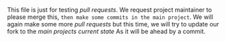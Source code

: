 This file is just for testing *pull requests*.
We request project maintainer to please merge this, `then make some commits in the main project`.
  We will again make some more *pull requests* but this time, we will try to update our fork to the *main projects current state*
As it will be ahead by a commit.
